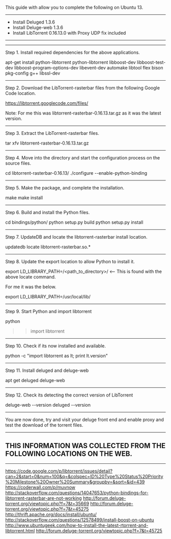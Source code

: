 This guide with allow you to complete the following on Ubuntu 13.

----------------------------------------------------------------------


- Install Deluged 1.3.6
- Install Deluge-web 1.3.6
- Install LibTorrent 0.16.13.0 with Proxy UDP fix included


----------------------------------------------------------------------
----------------------------------------------------------------------
Step 1. Install required dependencies for the above applications.


apt-get install python-libtorrent python-libtorrent libboost-dev libboost-test-dev libboost-program-options-dev libevent-dev automake libtool flex bison pkg-config g++ libssl-dev


----------------------------------------------------------------------
Step 2. Download the LibTorrent-rasterbar files from the following Google Code location.

https://libtorrent.googlecode.com/files/

Note: For me this was libtorrent-rasterbar-0.16.13.tar.gz as it was the latest version.


----------------------------------------------------------------------
Step 3. Extract the LibTorrent-rasterbar files.

tar xfv libtorrent-rasterbar-0.16.13.tar.gz


----------------------------------------------------------------------
Step 4. Move into the directory and start the configuration process on the source files.

cd libtorrent-rasterbar-0.16.13/
./configure --enable-python-binding


----------------------------------------------------------------------
Step 5. Make the package, and complete the installation.

make
make install


----------------------------------------------------------------------
Step 6. Build and install the Python files.

cd bindings/python/
python setup.py build
python setup.py install


----------------------------------------------------------------------
Step 7. UpdateDB and locate the libtorrent-rasterbar install location.

updatedb
locate libtorrent-rasterbar.so.*


----------------------------------------------------------------------
Step 8. Update the export location to allow Python to install it.

export LD_LIBRARY_PATH=/<path_to_directory>/ <-- This is found with the above locate command.

For me it was the below.

export LD_LIBRARY_PATH=/usr/local/lib/


----------------------------------------------------------------------
Step 9. Start Python and import libtorrent

python
>> import libtorrent


----------------------------------------------------------------------
Step 10. Check if its now installed and available.

python -c "import libtorrent as lt; print lt.version"


----------------------------------------------------------------------
Step 11. Install deluged and deluge-web

apt get deluged deluge-web


----------------------------------------------------------------------
Step 12. Check its detecting the correct version of LibTorrent

deluge-web --version
deluged --version


----------------------------------------------------------------------

You are now done, try and visit your deluge front end and enable proxy and test the download of the torrent files.

----------------------------------------------------------------------
THIS INFORMATION WAS COLLECTED FROM THE FOLLOWING LOCATIONS ON THE WEB.
----------------------------------------------------------------------
----------------------------------------------------------------------

https://code.google.com/p/libtorrent/issues/detail?can=2&start=0&num=100&q=&colspec=ID%20Type%20Status%20Priority%20Milestone%20Owner%20Summary&groupby=&sort=&id=439
https://coderwall.com/p/muvnow
http://stackoverflow.com/questions/14047653/python-bindings-for-libtorrent-rasterbar-are-not-working
http://forum.deluge-torrent.org/viewtopic.php?f=7&t=35669
http://forum.deluge-torrent.org/viewtopic.php?f=7&t=45275
http://thrift.apache.org/docs/install/ubuntu/
http://stackoverflow.com/questions/12578499/install-boost-on-ubuntu
http://www.ubuntugeek.com/how-to-install-the-latest-rtorrent-and-libtorrent.html
http://forum.deluge-torrent.org/viewtopic.php?f=7&t=45725
